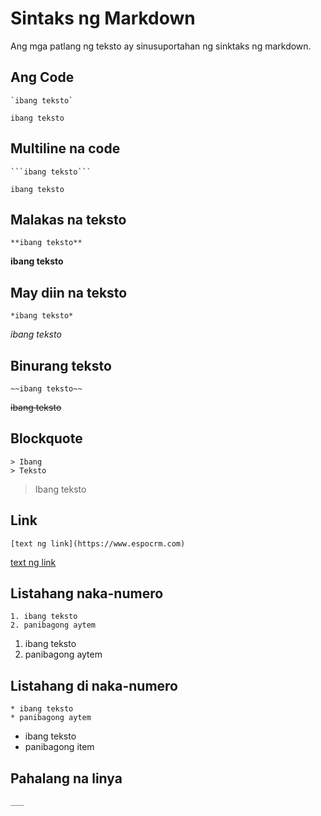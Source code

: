 # Sintaks ng Markdown

Ang mga patlang ng teksto ay sinusuportahan ng sinktaks ng markdown.

## Ang Code
```
`ibang teksto`
```

`ibang teksto`

## Multiline na code

```
```ibang teksto``` 
```

```ibang teksto```

## Malakas na teksto

```
**ibang teksto**
```

**ibang teksto**

## May diin na teksto

```
*ibang teksto*
```

*ibang teksto*

## Binurang teksto

```
~~ibang teksto~~
```

~~ibang teksto~~

## Blockquote

```
> Ibang
> Teksto
```

> Ibang
> teksto

## Link

```
[text ng link](https://www.espocrm.com)
```
[text ng link](https://www.espocrm.com)

## Listahang naka-numero

```
1. ibang teksto
2. panibagong aytem
```

1. ibang teksto
2. panibagong aytem

## Listahang di naka-numero

```
* ibang teksto
* panibagong aytem
```

* ibang teksto
* panibagong item

## Pahalang na linya

```
___
```

